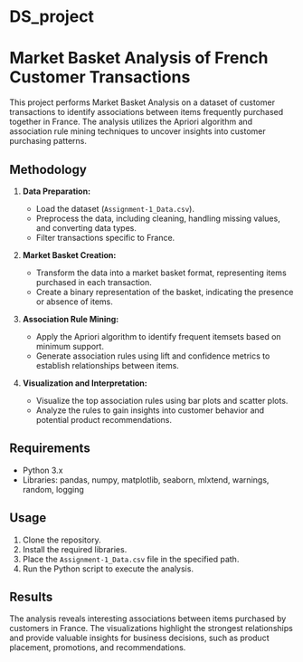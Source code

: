 # DS_project
# Market Basket Analysis of French Customer Transactions

This project performs Market Basket Analysis on a dataset of customer transactions to identify associations between items frequently purchased together in France. The analysis utilizes the Apriori algorithm and association rule mining techniques to uncover insights into customer purchasing patterns.

## Methodology

1. **Data Preparation:**
   - Load the dataset (`Assignment-1_Data.csv`).
   - Preprocess the data, including cleaning, handling missing values, and converting data types.
   - Filter transactions specific to France.

2. **Market Basket Creation:**
   - Transform the data into a market basket format, representing items purchased in each transaction.
   - Create a binary representation of the basket, indicating the presence or absence of items.

3. **Association Rule Mining:**
   - Apply the Apriori algorithm to identify frequent itemsets based on minimum support.
   - Generate association rules using lift and confidence metrics to establish relationships between items.

4. **Visualization and Interpretation:**
   - Visualize the top association rules using bar plots and scatter plots.
   - Analyze the rules to gain insights into customer behavior and potential product recommendations.


## Requirements

- Python 3.x
- Libraries: pandas, numpy, matplotlib, seaborn, mlxtend, warnings, random, logging

## Usage

1. Clone the repository.
2. Install the required libraries.
3. Place the `Assignment-1_Data.csv` file in the specified path.
4. Run the Python script to execute the analysis.

## Results

The analysis reveals interesting associations between items purchased by customers in France. The visualizations highlight the strongest relationships and provide valuable insights for business decisions, such as product placement, promotions, and recommendations.
